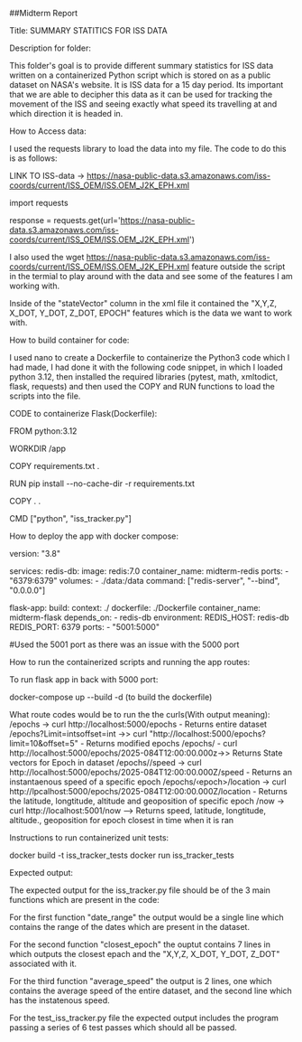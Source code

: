 ##Midterm Report


Title: SUMMARY STATITICS FOR ISS DATA



Description for folder: 

This folder's goal is to provide different summary statistics for ISS data written on a containerized Python script which is stored on as a public 
dataset on NASA's website. It is ISS data for a 15 day period. Its important that we are able to decipher this data as it can be used for tracking
the movement of the ISS and seeing exactly what speed its travelling at and which direction it is headed in. 



How to Access data: 

I used the requests library to load the data into my file. The code to do this is as follows:

LINK TO ISS-data -> https://nasa-public-data.s3.amazonaws.com/iss-coords/current/ISS_OEM/ISS.OEM_J2K_EPH.xml

import requests

response = requests.get(url='https://nasa-public-data.s3.amazonaws.com/iss-coords/current/ISS_OEM/ISS.OEM_J2K_EPH.xml')

I also used the wget https://nasa-public-data.s3.amazonaws.com/iss-coords/current/ISS_OEM/ISS.OEM_J2K_EPH.xml feature outside the script in the 
termial to play around with the data and see some of the features I am working with. 

Inside of the "stateVector" column in the xml file it contained the "X,Y,Z, X_DOT, Y_DOT, Z_DOT, EPOCH" features which is the data we want to work 
with. 


How to build container for code: 

I used nano to create a Dockerfile to containerize the Python3 code which I had made, I had done it with the following code snippet, in which I 
loaded python 3.12, then installed the required libraries (pytest, math, xmltodict, flask, requests) and then used the COPY and RUN functions to load the scripts 
into the file. 

CODE to containerize Flask(Dockerfile): 

FROM python:3.12

WORKDIR /app

COPY requirements.txt .

RUN pip install --no-cache-dir -r requirements.txt

COPY . .

CMD ["python", "iss_tracker.py"]


How to deploy the app with docker compose: 


version: "3.8"

services:
  redis-db:
    image: redis:7.0
    container_name: midterm-redis
    ports:
      - "6379:6379"
    volumes:
      - ./data:/data
    command: ["redis-server", "--bind", "0.0.0.0"]

  flask-app:
    build:
      context: ./
      dockerfile: ./Dockerfile
    container_name: midterm-flask
    depends_on:
      - redis-db
    environment:
      REDIS_HOST: redis-db
      REDIS_PORT: 6379
    ports:
      - "5001:5000"


#Used the 5001 port as there was an issue with the 5000 port


How to run the containerized scripts and running the app routes: 

To run flask app in back with 5000 port: 

docker-compose up --build -d (to build the dockerfile)

What route codes would be to run the the curls(With output meaning): 
/epochs → curl http://localhost:5000/epochs - Returns entire dataset 
/epochs?Limit=intsoffset=int →> curl "http://localhost:5000/epochs?limit=10&offset=5" - Returns modified epochs 
/epochs/<epoch> - curl http://localhost:5000/epochs/2025-084T12:00:00.000z→> Returns State vectors for Epoch in dataset
/epochs/<epoch>/speed → curl http://localhost:5000/epochs/2025-084T12:00:00.000Z/speed - Returns an instantaenous speed of a specific epoch 
/epochs/‹epoch>/location → curl http://lpcalhost:5000/epochs/2025-084T12:00:00.000Z/location - Returns the latitude, longtitude, altitude and geoposition of specific epoch 
/now → curl http://localhost:5001/now --> Returns speed, latitude, longtitude, altitude., geoposition for epoch closest in time when it is ran



Instructions to run containerized unit tests: 

docker build -t iss_tracker_tests
docker run iss_tracker_tests




Expected output: 

The expected output for the iss_tracker.py file should be of the 3 main functions which are present in the code: 

For the first function "date_range" the output would be a single line which contains the range of the dates which are present in the dataset. 

For the second function "closest_epoch" the ouptut contains 7 lines in which outputs the closest epach and the "X,Y,Z, X_DOT, Y_DOT, Z_DOT" 
associated with it.

For the third function "average_speed" the output is 2 lines, one which contains the average speed of the entire dataset, and the second line which 
has the instatenous speed. 


For the test_iss_tracker.py file the expected output includes the program passing a series of 6 test passes which should all be passed. 
